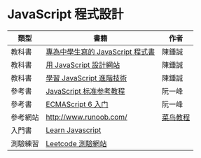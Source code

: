 # JavaScript 程式設計

類型   | 書籍                | 作者
-------|---------------------|----------
教科書 | [專為中學生寫的 JavaScript 程式書](jsh/) | 陳鍾誠
教科書 | [用 JavaScript 設計網站](jsw/) | 陳鍾誠
教科書 | [學習 JavaScript 進階技術](jsa/) | 陳鍾誠
參考書 | [JavaScript 标准参考教程](http://javascript.ruanyifeng.com/)  |  阮一峰
參考書 | [ECMAScript 6 入门](http://es6.ruanyifeng.com/) | 阮一峰
參考網站 | <http://www.runoob.com/> |  [菜鸟教程](http://www.runoob.com/) | 
入門書 | [Learn Javascript](https://www.gitbook.com/book/gitbookio/javascript/details) | 
測驗練習 | [Leetcode 測驗網站](ccc/leetcode.md) | 
